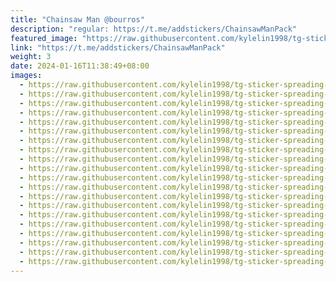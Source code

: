 ```yaml
---
title: "Chainsaw Man @bourros"
description: "regular: https://t.me/addstickers/ChainsawManPack"
featured_image: "https://raw.githubusercontent.com/kylelin1998/tg-sticker-spreading-worldwide-images/main/img/0799d006-f0d3-4765-a649-34b15dc5ccf2.jpg"
link: "https://t.me/addstickers/ChainsawManPack"
weight: 3
date: 2024-01-16T11:38:49+08:00
images:
  - https://raw.githubusercontent.com/kylelin1998/tg-sticker-spreading-worldwide-images/main/img/0799d006-f0d3-4765-a649-34b15dc5ccf2.jpg
  - https://raw.githubusercontent.com/kylelin1998/tg-sticker-spreading-worldwide-images/main/img/6bf944d2-ae83-45f7-9079-09683c7663e7.jpg
  - https://raw.githubusercontent.com/kylelin1998/tg-sticker-spreading-worldwide-images/main/img/b741b1d6-6691-4a89-8e6d-f5916779ea46.jpg
  - https://raw.githubusercontent.com/kylelin1998/tg-sticker-spreading-worldwide-images/main/img/7828ef45-d84b-453b-9ea7-f05e4c48b0c7.jpg
  - https://raw.githubusercontent.com/kylelin1998/tg-sticker-spreading-worldwide-images/main/img/4d145333-31b1-41cf-aebc-0a34651d4a95.jpg
  - https://raw.githubusercontent.com/kylelin1998/tg-sticker-spreading-worldwide-images/main/img/5742631d-d1b2-4c25-9a75-34a54f9999fe.jpg
  - https://raw.githubusercontent.com/kylelin1998/tg-sticker-spreading-worldwide-images/main/img/6033ee5e-b4f8-4445-af50-a2c72a170317.jpg
  - https://raw.githubusercontent.com/kylelin1998/tg-sticker-spreading-worldwide-images/main/img/446779f8-577a-4dc6-91cf-77e16aa7012f.jpg
  - https://raw.githubusercontent.com/kylelin1998/tg-sticker-spreading-worldwide-images/main/img/1fbb4436-35c4-453c-b44e-d292561aafb2.jpg
  - https://raw.githubusercontent.com/kylelin1998/tg-sticker-spreading-worldwide-images/main/img/fd539ef9-e917-4f88-954a-6ca39de3fed4.jpg
  - https://raw.githubusercontent.com/kylelin1998/tg-sticker-spreading-worldwide-images/main/img/e25a528a-8e9e-48a3-8269-4116d4a4a818.jpg
  - https://raw.githubusercontent.com/kylelin1998/tg-sticker-spreading-worldwide-images/main/img/9f672dd3-1a13-4081-94c2-2701ccfd8df8.jpg
  - https://raw.githubusercontent.com/kylelin1998/tg-sticker-spreading-worldwide-images/main/img/f3d9d987-f4b3-4b09-ac04-6e8e1ad98ea3.jpg
  - https://raw.githubusercontent.com/kylelin1998/tg-sticker-spreading-worldwide-images/main/img/63d8efb3-8b66-4973-be41-07d218401528.jpg
  - https://raw.githubusercontent.com/kylelin1998/tg-sticker-spreading-worldwide-images/main/img/a220da19-a4c8-4175-ad35-dcaa592dea3a.jpg
  - https://raw.githubusercontent.com/kylelin1998/tg-sticker-spreading-worldwide-images/main/img/f54b335a-7369-41e0-8eb2-bfabd04842c4.jpg
  - https://raw.githubusercontent.com/kylelin1998/tg-sticker-spreading-worldwide-images/main/img/2e2d99d3-2e23-44a6-bd02-a0cd9644e7bc.jpg
  - https://raw.githubusercontent.com/kylelin1998/tg-sticker-spreading-worldwide-images/main/img/eb93acf1-5c49-4589-9ed8-d425fe22e67c.jpg
  - https://raw.githubusercontent.com/kylelin1998/tg-sticker-spreading-worldwide-images/main/img/6ab72da1-ce71-482c-9960-db57fbd375b3.jpg
  - https://raw.githubusercontent.com/kylelin1998/tg-sticker-spreading-worldwide-images/main/img/3c0bf60b-2f79-455a-a39a-ec28360e6959.jpg
---
```

